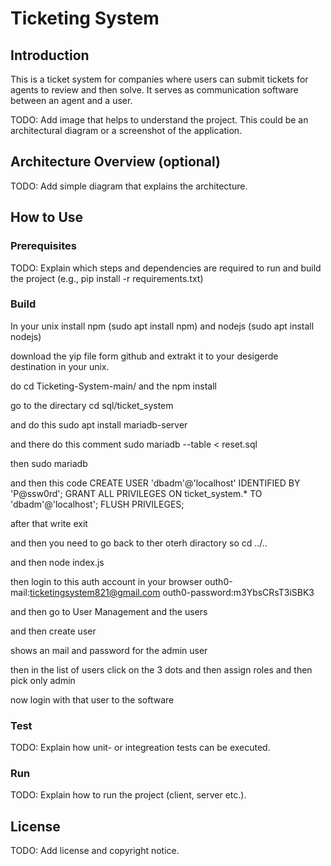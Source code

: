 # Ticketing System


## Introduction

This is a ticket system for companies where users can submit tickets for agents to review and then solve. 
It serves as communication software between an agent and a user.

TODO: Add image that helps to understand the project.
This could be an architectural diagram or a screenshot of the application.

## Architecture Overview (optional)

TODO: Add simple diagram that explains the architecture.

## How to Use

### Prerequisites

TODO: Explain which steps and dependencies are required to run and build the project (e.g., pip install -r requirements.txt)

### Build

In your unix install npm (sudo apt install npm) and nodejs (sudo apt install nodejs)

download the yip file form github and extrakt it to your desigerde destination in your unix. 

do cd Ticketing-System-main/
and the npm install

go to the directary cd sql/ticket_system

and do this sudo apt install mariadb-server

and there do this comment sudo mariadb --table < reset.sql

then sudo mariadb 

and then this code CREATE USER 'dbadm'@'localhost' IDENTIFIED BY 'P@ssw0rd';
GRANT ALL PRIVILEGES ON ticket_system.* TO 'dbadm'@'localhost';
FLUSH PRIVILEGES;

after that write exit

and then you need to go back to ther oterh diractory so cd ../..

and then node index.js 


then login to this auth account in your browser
outh0-mail:ticketingsystem821@gmail.com
outh0-password:m3YbsCRsT3iSBK3

and then go to User Management and the users

and then create user 

shows an mail and password for the admin user

then in the list of users click on the 3 dots and then assign roles and then pick only admin 

now login with that user to the software

### Test

TODO: Explain how unit- or integreation tests can be executed.

### Run

TODO: Explain how to run the project (client, server etc.).

## License

TODO: Add license and copyright notice.


 




